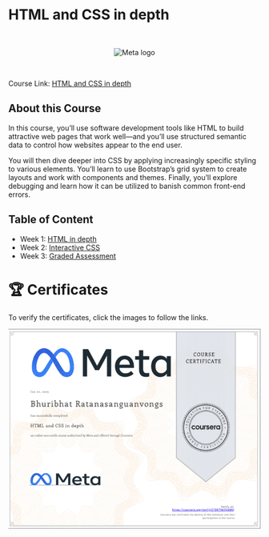 # HTML and CSS in depth

<br>

<p align="center">
    <img src="https://cdn.worldvectorlogo.com/logos/meta-1.svg" title="Meta logo" 
    alt="Meta logo" height="200"/>
</p>

<br>

Course Link: [HTML and CSS in depth](https://www.coursera.org/learn/html-and-css-in-depth)


## About this Course

In this course, you’ll use software development tools like HTML to build attractive web pages that work well—and you’ll use structured semantic data to control how websites appear to the end user.   

You will then dive deeper into CSS by applying increasingly specific styling to various elements. You’ll learn to use Bootstrap’s grid system to create layouts and work with components and themes. Finally, you’ll explore debugging and learn how it can be utilized to banish common front-end errors.

## Table of Content

- Week 1: [HTML in depth](https://github.com/Bhuribhat/Meta-Front-End-Developer/tree/main/4.%20HTML%20and%20CSS%20in%20depth/Week%201%20-%20HTML%20in%20depth)
- Week 2: [Interactive CSS](https://github.com/Bhuribhat/Meta-Front-End-Developer/tree/main/4.%20HTML%20and%20CSS%20in%20depth/Week%202%20-%20Interactive%20CSS)
- Week 3: [Graded Assessment](https://github.com/Bhuribhat/Meta-Front-End-Developer/tree/main/4.%20HTML%20and%20CSS%20in%20depth/Week%203%20-%20Graded%20Assessment)


<!-- TODO href -->
# 🏆 Certificates 
To verify the certificates, click the images to follow the links.

<p align="middle">
  <a href=""><img src="./Images/Certificate.png" height="400"></a>